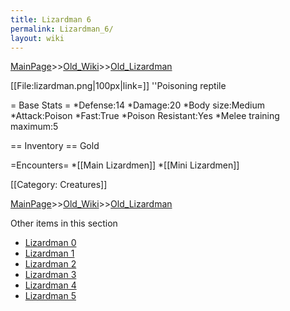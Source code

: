```yaml
---
title: Lizardman 6
permalink: Lizardman_6/
layout: wiki
---
```


[MainPage](/keeperrl_wiki/ "wikilink")>>[Old_Wiki](/keeperrl_wiki/Old_Wiki "wikilink")>>[Old_Lizardman](/keeperrl_wiki/Old_Lizardman "wikilink")

[[File:lizardman.png|100px|link=]] ''Poisoning reptile

= Base Stats =
*Defense:14
*Damage:20
*Body size:Medium
*Attack:Poison
*Fast:True
*Poison Resistant:Yes
*Melee training maximum:5

== Inventory ==
 Gold

=Encounters=
*[[Main Lizardmen]]
*[[Mini Lizardmen]]

[[Category: Creatures]]

[MainPage](/keeperrl_wiki/ "wikilink")>>[Old_Wiki](/keeperrl_wiki/Old_Wiki "wikilink")>>[Old_Lizardman](/keeperrl_wiki/Old_Lizardman "wikilink")

Other items in this section
-    [Lizardman 0](/keeperrl_wiki/Lizardman_0 "wikilink")
-    [Lizardman 1](/keeperrl_wiki/Lizardman_1 "wikilink")
-    [Lizardman 2](/keeperrl_wiki/Lizardman_2 "wikilink")
-    [Lizardman 3](/keeperrl_wiki/Lizardman_3 "wikilink")
-    [Lizardman 4](/keeperrl_wiki/Lizardman_4 "wikilink")
-    [Lizardman 5](/keeperrl_wiki/Lizardman_5 "wikilink")
